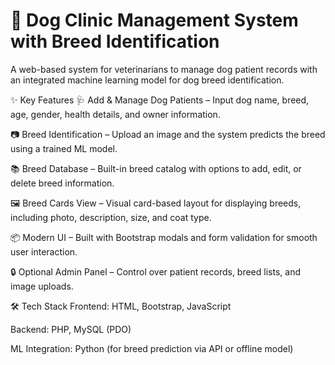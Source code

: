 # 🐶 Dog Clinic Management System with Breed Identification

A web-based system for veterinarians to manage dog patient records with an integrated machine learning model for dog breed identification.

✨ Key Features
🩺 Add & Manage Dog Patients – Input dog name, breed, age, gender, health details, and owner information.

📷 Breed Identification – Upload an image and the system predicts the breed using a trained ML model.

📚 Breed Database – Built-in breed catalog with options to add, edit, or delete breed information.

🖼️ Breed Cards View – Visual card-based layout for displaying breeds, including photo, description, size, and coat type.

📦 Modern UI – Built with Bootstrap modals and form validation for smooth user interaction.

🔒 Optional Admin Panel – Control over patient records, breed lists, and image uploads.

🛠️ Tech Stack
Frontend: HTML, Bootstrap, JavaScript

Backend: PHP, MySQL (PDO)

ML Integration: Python (for breed prediction via API or offline model)
